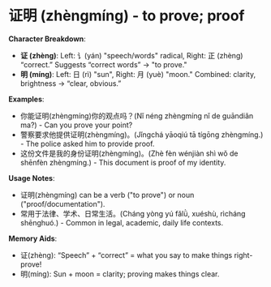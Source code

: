 # **证明 (zhèngmíng) - to prove; proof**

**Character Breakdown**:  
- **证 (zhèng)**: Left: 讠(yán) "speech/words" radical,
  Right: 正 (zhèng) “correct.” Suggests “correct words” → "to prove."  
- **明 (míng)**: Left: 日 (rì) "sun",
  Right: 月 (yuè) "moon."
  Combined: clarity, brightness → “clear, obvious.”

**Examples**:  
- 你能证明(zhèngmíng)你的观点吗？(Nǐ néng zhèngmíng nǐ de guāndiǎn ma?) - Can you prove your point?  
- 警察要求他提供证明(zhèngmíng)。(Jǐngchá yāoqiú tā tígōng zhèngmíng.) - The police asked him to provide proof.  
- 这份文件是我的身份证明(zhèngmíng)。(Zhè fèn wénjiàn shì wǒ de shēnfèn zhèngmíng.) - This document is proof of my identity.

**Usage Notes**:  
- 证明(zhèngmíng) can be a verb ("to prove") or noun ("proof/documentation").  
- 常用于法律、学术、日常生活。(Cháng yòng yú fǎlǜ, xuéshù, rìcháng shēnghuó.) - Common in legal, academic, daily life contexts.

**Memory Aids**:  
- 证(zhèng): “Speech” + “correct” = what you say to make things right-prove!  
- 明(míng): Sun + moon = clarity; proving makes things clear.